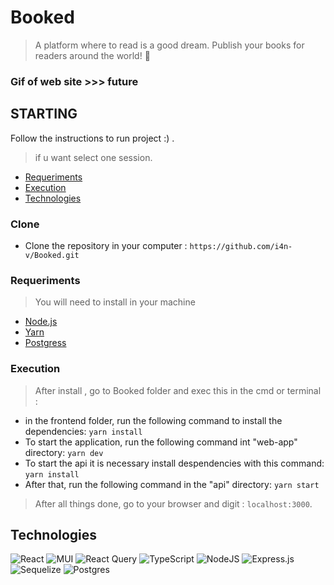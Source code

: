 # Booked

> A platform where to read is a good dream. Publish your books for readers around the world! 📘

### Gif of web site >>> future

## STARTING

Follow the instructions to run project :)
.

> if u want select one session.

- [Requeriments](#Requeriments)
- [Execution](#Execution)
- [Technologies](#Technologies)

### Clone

- Clone the repository in your computer : `https://github.com/i4n-v/Booked.git`

### Requeriments

> You will need to install in your machine

- [Node.js](https://nodejs.org/en/)
- [Yarn](https://yarnpkg.com/)
- [Postgress](https://www.postgresql.org/)

### Execution

> After install , go to Booked folder and exec this in the cmd or terminal :

- in the frontend folder, run the following command to install the dependencies: `yarn install`
- To start the application, run the following command int "web-app" directory: `yarn dev`
- To start the api it is necessary install despendencies with this command: `yarn install`
- After that, run the following command in the "api" directory: `yarn start`

> After all things done, go to your browser and digit : `localhost:3000`.

## Technologies

![React](https://img.shields.io/badge/react-%2320232a.svg?style=for-the-badge&logo=react&logoColor=%2361DAFB)
![MUI](https://img.shields.io/badge/MUI-%230081CB.svg?style=for-the-badge&logo=mui&logoColor=white)
![React Query](https://img.shields.io/badge/-React%20Query-FF4154?style=for-the-badge&logo=react%20query&logoColor=white)
![TypeScript](https://img.shields.io/badge/typescript-%23007ACC.svg?style=for-the-badge&logo=typescript&logoColor=white)
![NodeJS](https://img.shields.io/badge/node.js-6DA55F?style=for-the-badge&logo=node.js&logoColor=white)
![Express.js](https://img.shields.io/badge/express.js-%23404d59.svg?style=for-the-badge&logo=express&logoColor=%2361DAFB)
![Sequelize](https://img.shields.io/badge/Sequelize-52B0E7?style=for-the-badge&logo=Sequelize&logoColor=white)
![Postgres](https://img.shields.io/badge/postgres-%23316192.svg?style=for-the-badge&logo=postgresql&logoColor=white)
